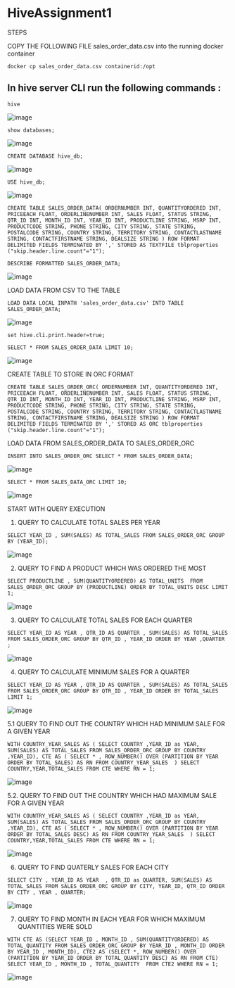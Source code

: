 # HiveAssignment1

STEPS

COPY THE FOLLOWING FILE sales_order_data.csv into the running docker container 

`docker cp sales_order_data.csv containerid:/opt`

## In hive server CLI run the following commands :

`hive`

![image](https://user-images.githubusercontent.com/62464117/221345599-cbc0184e-127a-42d2-9678-0e935a65ea8a.png)


`show databases;`

![image](https://user-images.githubusercontent.com/62464117/221345621-0d0ff57f-a977-4578-a1bc-4e45d1942c60.png)


`CREATE DATABASE hive_db;`

![image](https://user-images.githubusercontent.com/62464117/221345644-e6e85e50-85f6-4ca3-9183-dbb008af5ef9.png)


`USE hive_db;`

![image](https://user-images.githubusercontent.com/62464117/221345667-f29b1ee5-fc4e-4898-9b98-b3968e5c4f43.png)


`CREATE TABLE SALES_ORDER_DATA(
    ORDERNUMBER INT,
    QUANTITYORDERED INT,
    PRICEEACH FLOAT,
    ORDERLINENUMBER INT,
    SALES FLOAT,
    STATUS STRING,
    QTR_ID INT,
    MONTH_ID INT,
    YEAR_ID INT,
    PRODUCTLINE STRING,
    MSRP INT,
    PRODUCTCODE STRING,
    PHONE STRING,
    CITY STRING,
    STATE STRING,
    POSTALCODE STRING,
    COUNTRY STRING,
    TERRITORY STRING,
    CONTACTLASTNAME STRING,
    CONTACTFIRSTNAME STRING,
    DEALSIZE STRING
)
ROW FORMAT DELIMITED
FIELDS TERMINATED BY ','
STORED AS TEXTFILE
tblproperties ("skip.header.line.count"="1");`


`DESCRIBE FORMATTED SALES_ORDER_DATA;`

![image](https://user-images.githubusercontent.com/62464117/221345781-a3e3d5b9-9a5f-4511-be50-45b0a76a2676.png)


LOAD DATA FROM CSV TO THE TABLE

`LOAD DATA LOCAL INPATH 'sales_order_data.csv' INTO TABLE SALES_ORDER_DATA;`

![image](https://user-images.githubusercontent.com/62464117/221345896-c3a7dfa3-7e9b-4ac1-a0d8-f8802d4a9243.png)


`set hive.cli.print.header=true;`

`SELECT * FROM SALES_ORDER_DATA LIMIT 10;`

![image](https://user-images.githubusercontent.com/62464117/221345955-07b6be0b-0d9a-44d6-8e44-ff29b136c64a.png)


CREATE TABLE TO STORE IN ORC FORMAT

`CREATE TABLE SALES_ORDER_ORC(
    ORDERNUMBER INT,
    QUANTITYORDERED INT,
    PRICEEACH FLOAT,
    ORDERLINENUMBER INT,
    SALES FLOAT,
    STATUS STRING,
    QTR_ID INT,
    MONTH_ID INT,
    YEAR_ID INT,
    PRODUCTLINE STRING,
    MSRP INT,
    PRODUCTCODE STRING,
    PHONE STRING,
    CITY STRING,
    STATE STRING,
    POSTALCODE STRING,
    COUNTRY STRING,
    TERRITORY STRING,
    CONTACTLASTNAME STRING,
    CONTACTFIRSTNAME STRING,
    DEALSIZE STRING
)
ROW FORMAT DELIMITED
FIELDS TERMINATED BY ','
STORED AS ORC
tblproperties ("skip.header.line.count"="1");`


LOAD DATA FROM SALES_ORDER_DATA TO SALES_ORDER_ORC

`INSERT INTO SALES_ORDER_ORC SELECT * FROM SALES_ORDER_DATA;`

![image](https://user-images.githubusercontent.com/62464117/221346049-9d749e56-c1d1-452e-904b-2c711cb540dc.png)


`SELECT * FROM SALES_DATA_ORC LIMIT 10;`

![image](https://user-images.githubusercontent.com/62464117/221346102-d7432237-efd9-435f-b258-a1b308d7cf9d.png)



START WITH QUERY EXECUTION 


1. QUERY TO CALCULATE TOTAL SALES PER YEAR

`SELECT YEAR_ID , SUM(SALES) AS TOTAL_SALES
FROM SALES_ORDER_ORC
GROUP BY (YEAR_ID);`

![image](https://user-images.githubusercontent.com/62464117/221346162-935216e2-d332-475d-b1f3-9c7cdafe5383.png)


2. QUERY TO FIND A PRODUCT WHICH WAS ORDERED THE MOST

`SELECT PRODUCTLINE , SUM(QUANTITYORDERED) AS TOTAL_UNITS 
FROM SALES_ORDER_ORC
GROUP BY (PRODUCTLINE)
ORDER BY TOTAL_UNITS DESC
LIMIT 1;`

![image](https://user-images.githubusercontent.com/62464117/221346220-a2d55d89-ab2d-4a67-9976-344e314ffd4d.png)


3. QUERY TO CALCULATE TOTAL SALES FOR EACH QUARTER

`SELECT YEAR_ID AS YEAR , QTR_ID AS QUARTER , SUM(SALES) AS TOTAL_SALES
FROM SALES_ORDER_ORC
GROUP BY QTR_ID , YEAR_ID
ORDER BY YEAR ,QUARTER ;`

![image](https://user-images.githubusercontent.com/62464117/221346279-7dd1c6ce-72e9-4c6e-a1c5-573d5841bba8.png)


4. QUERY TO CALCULATE MINIMUM SALES FOR A QUARTER

`SELECT YEAR_ID AS YEAR , QTR_ID AS QUARTER , SUM(SALES) AS TOTAL_SALES
FROM SALES_ORDER_ORC
GROUP BY QTR_ID , YEAR_ID
ORDER BY TOTAL_SALES LIMIT 1;`

![image](https://user-images.githubusercontent.com/62464117/221346320-6f65405e-4772-493f-8d11-fe0d55e6c285.png)


5.1 QUERY TO FIND OUT THE COUNTRY WHICH HAD MINIMUM SALE FOR A GIVEN YEAR

`WITH COUNTRY_YEAR_SALES AS (
SELECT COUNTRY ,YEAR_ID as YEAR, SUM(SALES) AS TOTAL_SALES
FROM SALES_ORDER_ORC
GROUP BY COUNTRY ,YEAR_ID),
CTE AS (
    SELECT * , ROW_NUMBER() OVER (PARTITION BY YEAR ORDER BY TOTAL_SALES) AS RN
    FROM COUNTRY_YEAR_SALES 
)
SELECT COUNTRY,YEAR,TOTAL_SALES FROM CTE WHERE RN = 1;`

![image](https://user-images.githubusercontent.com/62464117/221346392-1f0f30dc-d6dc-4abc-bb99-19fac8bb203e.png)


5.2. QUERY TO FIND OUT THE COUNTRY WHICH HAD MAXIMUM SALE FOR A GIVEN YEAR

`WITH COUNTRY_YEAR_SALES AS (
SELECT COUNTRY ,YEAR_ID as YEAR, SUM(SALES) AS TOTAL_SALES
FROM SALES_ORDER_ORC
GROUP BY COUNTRY ,YEAR_ID),
CTE AS (
    SELECT * , ROW_NUMBER() OVER (PARTITION BY YEAR ORDER BY TOTAL_SALES DESC) AS RN
    FROM COUNTRY_YEAR_SALES 
)
SELECT COUNTRY,YEAR,TOTAL_SALES FROM CTE WHERE RN = 1;`

![image](https://user-images.githubusercontent.com/62464117/221346422-bc26d1ca-051a-4d67-93fa-0eacfc7b82f2.png)


6. QUERY TO FIND QUATERLY SALES FOR EACH CITY

`SELECT CITY , YEAR_ID AS YEAR  , QTR_ID as QUARTER, SUM(SALES) AS TOTAL_SALES
FROM SALES_ORDER_ORC
GROUP BY CITY, YEAR_ID, QTR_ID
ORDER BY CITY , YEAR , QUARTER;`

![image](https://user-images.githubusercontent.com/62464117/221346464-7ebf8586-f272-4853-99d9-4923e2cdabe1.png)


7. QUERY TO FIND MONTH IN EACH YEAR FOR WHICH MAXIMUM QUANTITIES WERE SOLD

`WITH CTE AS (SELECT YEAR_ID , MONTH_ID , SUM(QUANTITYORDERED) AS TOTAL_QUANTITY
    FROM SALES_ORDER_ORC
    GROUP BY YEAR_ID , MONTH_ID
    ORDER BY YEAR_ID , MONTH_ID),
CTE2 AS (SELECT *,
    ROW_NUMBER() OVER (PARTITION BY YEAR_ID ORDER BY TOTAL_QUANTITY DESC) AS RN
    FROM CTE)
SELECT YEAR_ID , MONTH_ID , TOTAL_QUANTITY 
FROM CTE2 WHERE RN = 1;`

![image](https://user-images.githubusercontent.com/62464117/221346501-7489a6e0-6863-4750-bd38-428767b0e697.png)

